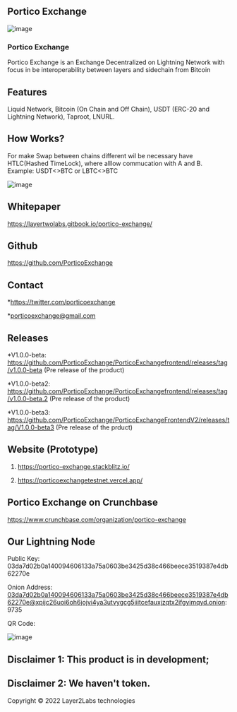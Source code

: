 ## Portico Exchange

![image](https://user-images.githubusercontent.com/83122757/160579966-360666b0-3830-490b-b30c-e4c8c5752872.png)

### Portico Exchange

Portico Exchange is an Exchange Decentralized on Lightning Network with focus in be interoperability between layers and sidechain from Bitcoin

## Features

Liquid Network, Bitcoin (On Chain and Off Chain), USDT (ERC-20 and Lightning Network), Taproot, LNURL.

## How Works? 

For make Swap between chains different wil be necessary have HTLC(Hashed TimeLock), where alllow commucation with A and B.
Example: USDT<>BTC or LBTC<>BTC

![image](https://user-images.githubusercontent.com/83122757/160580176-7cd2852a-2e08-4fc5-9c60-e4fc5ce6afa5.png)

## Whitepaper

https://layertwolabs.gitbook.io/portico-exchange/

## Github
https://github.com/PorticoExchange

## Contact
*https://twitter.com/porticoexchange

*porticoexchange@gmail.com

## Releases

*V1.0.0-beta: https://github.com/PorticoExchange/PorticoExchangefrontend/releases/tag/v1.0.0-beta (Pre release of the product)

*V1.0.0-beta2: https://github.com/PorticoExchange/PorticoExchangefrontend/releases/tag/v1.0.0-beta.2 (Pre release of the product)

*V1.0.0-beta3: https://github.com/PorticoExchange/PorticoExchangeFrontendV2/releases/tag/V1.0.0-beta3 (Pre release of the prduct)

## Website (Prototype)

1) https://portico-exchange.stackblitz.io/

2) https://porticoexchangetestnet.vercel.app/

## Portico Exchange on Crunchbase

https://www.crunchbase.com/organization/portico-exchange

## Our Lightning Node

Public Key:  03da7d02b0a140094606133a75a0603be3425d38c466beece3519387e4db62270e

Onion Address: 03da7d02b0a140094606133a75a0603be3425d38c466beece3519387e4db62270e@xpijc26uoi6oh6jojvi4ya3utvygcg5jiitcefauxjzqtx2ifgyimqyd.onion:9735

QR Code:

![image](https://user-images.githubusercontent.com/83122757/173049417-659bccee-ceb2-4ef8-ba48-6ec8f8d97134.png)


## Disclaimer 1:  This product is in development;

## Disclaimer 2: We haven't token. 

Copyright © 2022 Layer2Labs technologies

